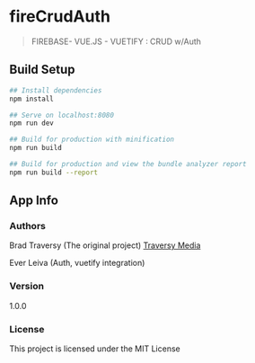 # fireCrudAuth

>  FIREBASE- VUE.JS - VUETIFY : CRUD w/Auth

## Build Setup

``` bash
## Install dependencies
npm install

## Serve on localhost:8080
npm run dev

## Build for production with minification
npm run build

## Build for production and view the bundle analyzer report
npm run build --report
```

## App Info

### Authors

Brad Traversy (The original project)
[Traversy Media](http://www.traversymedia.com)

Ever Leiva (Auth, vuetify integration)

### Version

1.0.0

### License

This project is licensed under the MIT License

